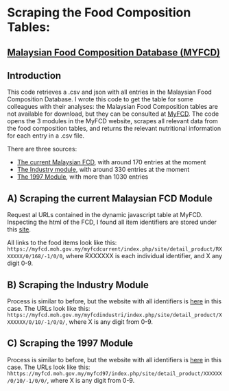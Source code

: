 # Scraping the Food Composition Tables:
## [Malaysian Food Composition Database (MYFCD)](https://myfcd.moh.gov.my/myfcdcurrent/)

## Introduction
This code retrieves a .csv and json with all entries in the Malaysian Food Composition Database. I wrote this code to get the table for some colleagues with their analyses: the Malaysian Food Composition tables are not available for download, but they can be consulted at [MyFCD](https://myfcd.moh.gov.my/myfcdcurrent/). The code opens the 3 modules in the MyFCD website, scrapes all relevant data from the food composition tables, and returns the relevant nutritional information for each entry in a .csv file.

There are three sources: 
* [The current Malaysian FCD](https://myfcd.moh.gov.my/myfcdcurrent), with around 170 entries at the moment
* [The Industry module](https://myfcd.moh.gov.my/myfcdindustri), with around 330 entries at the moment
* [The 1997 Module](https://myfcd.moh.gov.my/myfcd97), with more than 1030 entries 

## A) Scraping the current Malaysian FCD Module
Request al URLs contained in the dynamic javascript table at MyFCD.
Inspecting the html of the FCD, I found all item identifiers are stored under this [site](https://myfcd.moh.gov.my/myfcdcurrent/index.php/ajax/datatable_data).

All links to the food items look like this:
`https://myfcd.moh.gov.my/myfcdcurrent/index.php/site/detail_product/RXXXXXX/0/168/-1/0/0`,
where RXXXXXX is each individual identifier, and X any digit 0-9.

## B) Scraping the Industry Module
Process is similar to before, but the website with all identifiers is [here](https://myfcd.moh.gov.my/myfcdindustri//static/DataTables-1.10.12/examples/server_side/scripts/server_processing.php) in this case. The URLs look like this:
`https://myfcd.moh.gov.my/myfcdindustri/index.php/site/detail_product/XXXXXXX/0/10/-1/0/0/`, where X is any digit from 0-9.

## C) Scraping the 1997 Module
Process is similar to before, but the website with all identifiers is [here](https://myfcd.moh.gov.my/myfcd97/index.php/ajax/datatable_data) in this case. The URLs look like this:
`hhttps://myfcd.moh.gov.my/myfcd97/index.php/site/detail_product/XXXXXX/0/10/-1/0/0/`, where X is any digit from 0-9.
